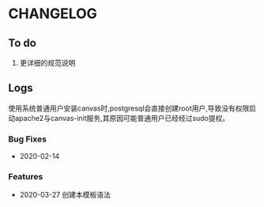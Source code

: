 # CHANGELOG

## To do

1. 更详细的规范说明

## Logs
使用系统普通用户安装canvas时,postgresql会直接创建root用户,导致没有权限启动apache2与canvas-init服务,其原因可能普通用户已经经过sudo提权。

### Bug Fixes

* 2020-02-14  

### Features

* 2020-03-27  创建本模板语法
